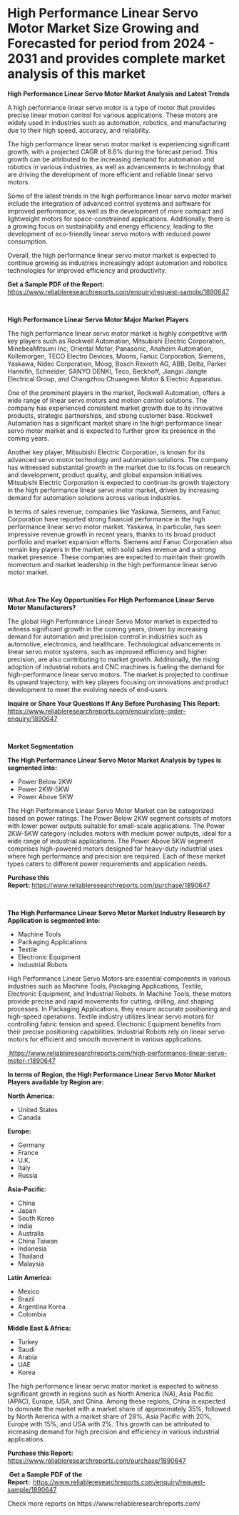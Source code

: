 <p><h1>High Performance Linear Servo Motor Market Size Growing and Forecasted for period from 2024 - 2031 and provides complete market analysis of this market</h1></p><p><strong>High Performance Linear Servo Motor Market Analysis and Latest Trends</strong></p>
<p><p>A high performance linear servo motor is a type of motor that provides precise linear motion control for various applications. These motors are widely used in industries such as automation, robotics, and manufacturing due to their high speed, accuracy, and reliability.</p><p>The high performance linear servo motor market is experiencing significant growth, with a projected CAGR of 8.6% during the forecast period. This growth can be attributed to the increasing demand for automation and robotics in various industries, as well as advancements in technology that are driving the development of more efficient and reliable linear servo motors.</p><p>Some of the latest trends in the high performance linear servo motor market include the integration of advanced control systems and software for improved performance, as well as the development of more compact and lightweight motors for space-constrained applications. Additionally, there is a growing focus on sustainability and energy efficiency, leading to the development of eco-friendly linear servo motors with reduced power consumption.</p><p>Overall, the high performance linear servo motor market is expected to continue growing as industries increasingly adopt automation and robotics technologies for improved efficiency and productivity.</p></p>
<p><strong>Get a Sample PDF of the Report:&nbsp;</strong> <a href="https://www.reliableresearchreports.com/enquiry/request-sample/1890647">https://www.reliableresearchreports.com/enquiry/request-sample/1890647</a></p>
<p>&nbsp;</p>
<p><strong>High Performance Linear Servo Motor Major Market Players</strong></p>
<p><p>The high performance linear servo motor market is highly competitive with key players such as Rockwell Automation, Mitsubishi Electric Corporation, MinebeaMitsumi Inc, Oriental Motor, Panasonic, Anaheim Automation, Kollemorgen, TECO Electro Devices, Moons, Fanuc Corporation, Siemens, Yaskawa, Nidec Corporation, Moog, Bosch Rexroth AG, ABB, Delta, Parker Hannifin, Schneider, SANYO DENKI, Teco, Beckhoff, Jiangxi Jiangte Electrical Group, and Changzhou Chuangwei Motor & Electric Apparatus.</p><p>One of the prominent players in the market, Rockwell Automation, offers a wide range of linear servo motors and motion control solutions. The company has experienced consistent market growth due to its innovative products, strategic partnerships, and strong customer base. Rockwell Automation has a significant market share in the high performance linear servo motor market and is expected to further grow its presence in the coming years.</p><p>Another key player, Mitsubishi Electric Corporation, is known for its advanced servo motor technology and automation solutions. The company has witnessed substantial growth in the market due to its focus on research and development, product quality, and global expansion initiatives. Mitsubishi Electric Corporation is expected to continue its growth trajectory in the high performance linear servo motor market, driven by increasing demand for automation solutions across various industries.</p><p>In terms of sales revenue, companies like Yaskawa, Siemens, and Fanuc Corporation have reported strong financial performance in the high performance linear servo motor market. Yaskawa, in particular, has seen impressive revenue growth in recent years, thanks to its broad product portfolio and market expansion efforts. Siemens and Fanuc Corporation also remain key players in the market, with solid sales revenue and a strong market presence. These companies are expected to maintain their growth momentum and market leadership in the high performance linear servo motor market.</p></p>
<p>&nbsp;</p>
<p><strong>What Are The Key Opportunities For High Performance Linear Servo Motor Manufacturers?</strong></p>
<p><p>The global High Performance Linear Servo Motor market is expected to witness significant growth in the coming years, driven by increasing demand for automation and precision control in industries such as automotive, electronics, and healthcare. Technological advancements in linear servo motor systems, such as improved efficiency and higher precision, are also contributing to market growth. Additionally, the rising adoption of industrial robots and CNC machines is fueling the demand for high-performance linear servo motors. The market is projected to continue its upward trajectory, with key players focusing on innovations and product development to meet the evolving needs of end-users.</p></p>
<p><strong>Inquire or Share Your Questions If Any Before Purchasing This Report:</strong> <a href="https://www.reliableresearchreports.com/enquiry/pre-order-enquiry/1890647">https://www.reliableresearchreports.com/enquiry/pre-order-enquiry/1890647</a></p>
<p>&nbsp;</p>
<p><strong>Market Segmentation</strong></p>
<p><strong>The High Performance Linear Servo Motor Market Analysis by types is segmented into:</strong></p>
<p><ul><li>Power Below 2KW</li><li>Power 2KW-5KW</li><li>Power Above 5KW</li></ul></p>
<p><p>The High Performance Linear Servo Motor Market can be categorized based on power ratings. The Power Below 2KW segment consists of motors with lower power outputs suitable for small-scale applications. The Power 2KW-5KW category includes motors with medium power outputs, ideal for a wide range of industrial applications. The Power Above 5KW segment comprises high-powered motors designed for heavy-duty industrial uses where high performance and precision are required. Each of these market types caters to different power requirements and application needs.</p></p>
<p><strong>Purchase this Report:&nbsp;</strong><a href="https://www.reliableresearchreports.com/purchase/1890647">https://www.reliableresearchreports.com/purchase/1890647</a></p>
<p>&nbsp;</p>
<p><strong>The High Performance Linear Servo Motor Market Industry Research by Application is segmented into:</strong></p>
<p><ul><li>Machine Tools</li><li>Packaging Applications</li><li>Textile</li><li>Electronic Equipment</li><li>Industrial Robots</li></ul></p>
<p><p>High Performance Linear Servo Motors are essential components in various industries such as Machine Tools, Packaging Applications, Textile, Electronic Equipment, and Industrial Robots. In Machine Tools, these motors provide precise and rapid movements for cutting, drilling, and shaping processes. In Packaging Applications, they ensure accurate positioning and high-speed operations. Textile industry utilizes linear servo motors for controlling fabric tension and speed. Electronic Equipment benefits from their precise positioning capabilities. Industrial Robots rely on linear servo motors for efficient and smooth movement in various applications.</p></p>
<p><a href="https://www.reliableresearchreports.com/high-performance-linear-servo-motor-r1890647">&nbsp;https://www.reliableresearchreports.com/high-performance-linear-servo-motor-r1890647</a></p>
<p><strong>In terms of Region, the High Performance Linear Servo Motor Market Players available by Region are:</strong></p>
<p>
    <p> <strong> North America: </strong>
        <ul>
            <li>United States</li>
            <li>Canada</li>
        </ul>
        </p> 
    <p> <strong> Europe: </strong>
        <ul>
            <li>Germany</li>
            <li>France</li>
            <li>U.K.</li>
            <li>Italy</li>
            <li>Russia</li>
        </ul>
        </p> 
    <p> <strong> Asia-Pacific: </strong>
        <ul>
            <li>China</li>
            <li>Japan</li>
            <li>South Korea</li>
            <li>India</li>
            <li>Australia</li>
            <li>China Taiwan</li>
            <li>Indonesia</li>
            <li>Thailand</li>
            <li>Malaysia</li>
        </ul>
        </p> 
    <p> <strong> Latin America: </strong>
        <ul>
            <li>Mexico</li>
            <li>Brazil</li>
            <li>Argentina Korea</li>
            <li>Colombia</li>
        </ul>
        </p> 
    <p> <strong> Middle East & Africa: </strong>
        <ul>
            <li>Turkey</li>
            <li>Saudi</li>
            <li>Arabia</li>
            <li>UAE</li>
            <li>Korea</li>
        </ul>
    </p>
    </p>
<p><p>The high performance linear servo motor market is expected to witness significant growth in regions such as North America (NA), Asia Pacific (APAC), Europe, USA, and China. Among these regions, China is expected to dominate the market with a market share of approximately 35%, followed by North America with a market share of 28%, Asia Pacific with 20%, Europe with 15%, and USA with 2%. This growth can be attributed to increasing demand for high precision and efficiency in various industrial applications.</p></p>
<p><strong>Purchase this Report: </strong><a href="https://www.reliableresearchreports.com/purchase/1890647">https://www.reliableresearchreports.com/purchase/1890647</a></p>
<p>&nbsp;<strong>Get a Sample PDF of the Report:&nbsp;&nbsp;</strong><a href="https://www.reliableresearchreports.com/enquiry/request-sample/1890647">https://www.reliableresearchreports.com/enquiry/request-sample/1890647</a></p>
<p><strong></strong></p>
<p>Check more reports on https://www.reliableresearchreports.com/</p>